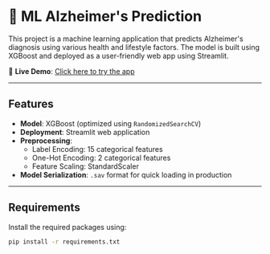 # 🧠 ML Alzheimer's Prediction

This project is a machine learning application that predicts Alzheimer's diagnosis using various health and lifestyle factors. The model is built using XGBoost and deployed as a user-friendly web app using Streamlit.

🔗 **Live Demo**: [Click here to try the app](https://thahsee-ml-alzheimers-prediction.streamlit.app/)

---

## Features

- **Model**: XGBoost (optimized using `RandomizedSearchCV`)
- **Deployment**: Streamlit web application
- **Preprocessing**:
  - Label Encoding: 15 categorical features
  - One-Hot Encoding: 2 categorical features
  - Feature Scaling: StandardScaler
- **Model Serialization**: `.sav` format for quick loading in production

---

## Requirements

Install the required packages using:

```bash
pip install -r requirements.txt

